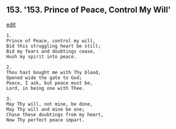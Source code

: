 
## 153.  '153. Prince of Peace, Control My Will'
[edit](https://docs.google.com/document/d/1pm1SJzj%2DCA20GyZicHRmJb9bRBml3Ybz/edit?mode=html)






    1.
    Prince of Peace, control my will,
    Bid this struggling heart be still;
    Bid my fears and doubtings cease,
    Hush my spirit into peace.

    2.
    Thou hast bought me with Thy blood,
    Opened wide the gate to God;
    Peace, I ask, but peace must be,
    Lord, in being one with Thee.

    3.
    May Thy will, not mine, be done,
    May Thy will and mine be one;
    Chase these doubtings from my heart,
    Now Thy perfect peace impart.
